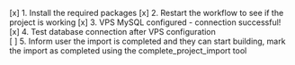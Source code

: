 [x] 1. Install the required packages
[x] 2. Restart the workflow to see if the project is working
[x] 3. VPS MySQL configured - connection successful!
[x] 4. Test database connection after VPS configuration  
[ ] 5. Inform user the import is completed and they can start building, mark the import as completed using the complete_project_import tool